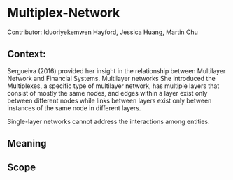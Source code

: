 # Multiplex-Network

Contributor: Iduoriyekemwen Hayford, Jessica Huang, Martin Chu

## Context:


Sergueiva (2016) provided her insight in the relationship between Multilayer Network and Financial Systems. Multilayer networks
She introduced the Multiplexes, a specific type of multilayer network, has multiple layers that consist of mostly the same nodes, and edges within a layer exist only between different nodes while links between layers exist only between instances of the same node in different layers.



Single-layer networks cannot address the interactions among entities.

## Meaning

## Scope


 <!-- problem of the financial systems -->

<!-- The multilayer network research is not well-developed. -->
<!-- In this paper/research, a node represents a financial entity and an edge represents a relation -->
